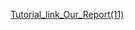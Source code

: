 [Tutorial_link_Our_Report(11)](https://www.youtube.com/watch?v=Urd1XPr29cA&t=18s&ab_channel=AlomgirAjad)

